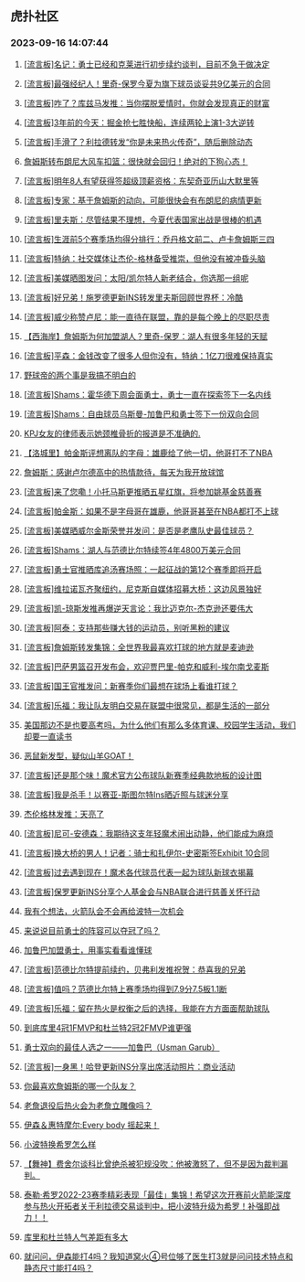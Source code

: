 ## 虎扑社区 
### 2023-09-16 14:07:44

1. [[流言板]名记：勇士已经和克莱进行初步续约谈判，目前不急于做决定](https://bbs.hupu.com/62120657.html)

2. [[流言板]最强经纪人！里奇-保罗今夏为旗下球员谈妥共9亿美元的合同](https://bbs.hupu.com/62120547.html)

3. [[流言板]咋了？库兹马发推：当你摆脱爱情时，你就会发现真正的财富](https://bbs.hupu.com/62118921.html)

4. [[流言板]3年前的今天：掘金抢七胜快船，连续两轮上演1-3大逆转](https://bbs.hupu.com/62119945.html)

5. [[流言板]手滑了？利拉德转发“你是未来热火传奇”，随后删除动态](https://bbs.hupu.com/62119257.html)

6. [詹姆斯转布朗尼大风车扣篮：很快就会回归！绝对的下狗心态！](https://bbs.hupu.com/62118403.html)

7. [[流言板]明年8人有望获得签超级顶薪资格：东契奇亚历山大默里等](https://bbs.hupu.com/62119773.html)

8. [[流言板]专家：基于詹姆斯的动向，可能很快会有布朗尼的病情更新](https://bbs.hupu.com/62119726.html)

9. [[流言板]里夫斯：尽管结果不理想，今夏代表国家出战是很棒的机遇](https://bbs.hupu.com/62118430.html)

10. [[流言板]生涯前5个赛季场均得分排行：乔丹格文前二、卢卡詹姆斯三四](https://bbs.hupu.com/62120056.html)

11. [[流言板]特纳：社交媒体让杰伦-格林备受推崇，但他没有被冲昏头脑](https://bbs.hupu.com/62119534.html)

12. [[流言板]美媒晒图发问：太阳/凯尔特人新老结合，你选那一组呢](https://bbs.hupu.com/62120198.html)

13. [[流言板]好兄弟！施罗德更新INS转发里夫斯回顾世界杯：冷酷](https://bbs.hupu.com/62119179.html)

14. [[流言板]威少称赞卢尼：能一直待在联盟，靠的是每个晚上的尽职尽责](https://bbs.hupu.com/62119952.html)

15. [【西海岸】詹姆斯为何加盟湖人？里奇-保罗：湖人有很多年轻的天赋](https://bbs.hupu.com/62120351.html)

16. [[流言板]平森：金钱改变了很多人但你没有，特纳：1亿刀很难保持真实](https://bbs.hupu.com/62119830.html)

17. [野球帝的两个事是我搞不明白的](https://bbs.hupu.com/62120153.html)

18. [[流言板]Shams：霍华德下周会面勇士，勇士一直在探索签下一名内线](https://bbs.hupu.com/62117503.html)

19. [[流言板]Shams：自由球员乌斯曼-加鲁巴和勇士签下一份双向合同](https://bbs.hupu.com/62117546.html)

20. [KPJ女友的律师表示她颈椎骨折的报道是不准确的.](https://bbs.hupu.com/62119574.html)

21. [【洛城里】帕金斯评想离队的字母：雄鹿给了他一切，他哥打不了NBA](https://bbs.hupu.com/62120358.html)

22. [詹姆斯：感谢卢尔德高中的热情款待，每天为我开放球馆](https://bbs.hupu.com/62118288.html)

23. [[流言板]来了您嘞！小托马斯更推晒五星红旗，将参加姚基金慈善赛](https://bbs.hupu.com/62120726.html)

24. [[流言板]帕金斯：如果不是字母哥在雄鹿，他哥哥甚至在NBA都打不上球](https://bbs.hupu.com/62119527.html)

25. [[流言板]美媒晒威尔金斯荣誉并发问：是否是老鹰队史最佳球员？](https://bbs.hupu.com/62120018.html)

26. [[流言板]Shams：湖人与范德比尔特续签4年4800万美元合同](https://bbs.hupu.com/62115705.html)

27. [[流言板]勇士官推晒库追汤赛场照：一起征战的第12个赛季即将开启](https://bbs.hupu.com/62119641.html)

28. [[流言板]维拉诺瓦齐聚纽约，尼克斯自媒体招募大桥：这边风景独好](https://bbs.hupu.com/62120289.html)

29. [[流言板]凯-琼斯发推再爆逆天言论：我比迈克尔-杰克逊还要伟大](https://bbs.hupu.com/62121172.html)

30. [[流言板]阿泰：支持那些赚大钱的运动员，别听黑粉的建议](https://bbs.hupu.com/62120766.html)

31. [[流言板]詹姆斯转发集锦：全世界我最喜欢打球的地方就是麦迪逊](https://bbs.hupu.com/62117267.html)

32. [[流言板]巴萨男篮召开发布会，欢迎贾巴里-帕克和威利-埃尔南戈麦斯](https://bbs.hupu.com/62120534.html)

33. [[流言板]国王官推发问：新赛季你们最想在球场上看谁打球？](https://bbs.hupu.com/62119843.html)

34. [[流言板]乐福：我让队友明白交易在联盟中很常见，都是生活的一部分](https://bbs.hupu.com/62120809.html)

35. [美国那边不是也要高考吗，为什么他们有那么多体育课、校园学生活动，我们却要一直读书](https://bbs.hupu.com/62119477.html)

36. [恶鼠新发型，疑似山羊GOAT！](https://bbs.hupu.com/62119508.html)

37. [[流言板]还是那个味！魔术官方公布球队新赛季经典款地板的设计图](https://bbs.hupu.com/62119735.html)

38. [[流言板]我是杀手！以赛亚-斯图尔特Ins晒近照与球迷分享](https://bbs.hupu.com/62119343.html)

39. [杰伦格林发推：天亮了](https://bbs.hupu.com/62120599.html)

40. [[流言板]尼可-安德森：我期待这支年轻魔术闹出动静，他们能成为麻烦](https://bbs.hupu.com/62120241.html)

41. [[流言板]换大桥的男人！记者：骑士和扎伊尔-史密斯签Exhibit 10合同](https://bbs.hupu.com/62121123.html)

42. [[流言板]过去遇到现在！魔术各代球员代表一起为球队新球衣揭幕](https://bbs.hupu.com/62119649.html)

43. [[流言板]保罗更新INS分享个人基金会与NBA联合进行慈善关怀行动](https://bbs.hupu.com/62120095.html)

44. [我有个想法，火箭队会不会再给波特一次机会](https://bbs.hupu.com/62119007.html)

45. [来说说目前勇士的阵容可以夺冠了吗？](https://bbs.hupu.com/62120387.html)

46. [加鲁巴加盟勇士，用事实看看谁懂球](https://bbs.hupu.com/62118243.html)

47. [[流言板]范德比尔特提前续约，贝弗利发推祝贺：恭喜我的兄弟](https://bbs.hupu.com/62117205.html)

48. [[流言板]值吗？范德比尔特上赛季场均得到7.9分7.5板1.1断](https://bbs.hupu.com/62116749.html)

49. [[流言板]乐福：留在热火是权衡之后的选择，我能在方方面面帮助球队](https://bbs.hupu.com/62120871.html)

50. [到底库里4冠1FMVP和杜兰特2冠2FMVP谁更强](https://bbs.hupu.com/62120887.html)

51. [勇士双向的最佳人选之一——加鲁巴（Usman Garub）](https://bbs.hupu.com/62120116.html)

52. [[流言板]一身黑！哈登更新INS分享出席活动照片：商业活动](https://bbs.hupu.com/62118892.html)

53. [你最喜欢詹姆斯的哪一个队友？](https://bbs.hupu.com/62119568.html)

54. [老詹退役后热火会为老詹立雕像吗？](https://bbs.hupu.com/62120856.html)

55. [伊森＆惠特摩尔:Every body 摇起来！](https://bbs.hupu.com/62118975.html)

56. [小波特换希罗怎么样](https://bbs.hupu.com/62119865.html)

57. [【舞神】费舍尔谈科比曾绝杀被犯规没吹：他被激怒了，但不是因为裁判漏判。](https://bbs.hupu.com/62120654.html)

58. [泰勒·希罗2022-23赛季精彩表现「最佳」集锦！希望这次开赛前火箭能深度参与热火开拓者关于利拉德交易谈判中，把小波特升级为希罗！补强即战力！！](https://bbs.hupu.com/62120921.html)

59. [库里和杜兰特人气差距有多大](https://bbs.hupu.com/62119857.html)

60. [就问问，伊森能打4吗？我知道窝火④号位够了医生打3就是问问技术特点和静态尺寸能打4吗？](https://bbs.hupu.com/62120334.html)

